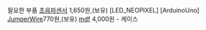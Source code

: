 필요한 부품
[초음파센서](http://mechasolution.com/shop/goods/goods_view.php?goodsno=539636&category=129016) 1,650원,(보유)
[LED_NEOPIXEL]
[ArduinoUno]
[JumperWire](http://mechasolution.com/shop/goods/goods_view.php?goodsno=540335&category=137003016)770원,(보유)
[mdf](http://tppoint.com/goods/view?no=969) 4,000원 - 케이스 